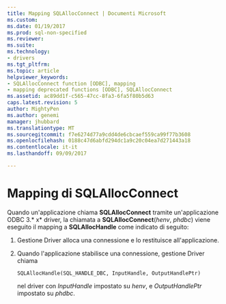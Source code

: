```yaml
---
title: Mapping SQLAllocConnect | Documenti Microsoft
ms.custom: 
ms.date: 01/19/2017
ms.prod: sql-non-specified
ms.reviewer: 
ms.suite: 
ms.technology:
- drivers
ms.tgt_pltfrm: 
ms.topic: article
helpviewer_keywords:
- SQLAllocConnect function [ODBC], mapping
- mapping deprecated functions [ODBC], SQLAllocConnect
ms.assetid: ac89dd1f-c565-47cc-8fa3-6fa5f80b5d63
caps.latest.revision: 5
author: MightyPen
ms.author: genemi
manager: jhubbard
ms.translationtype: MT
ms.sourcegitcommit: f7e6274d77a9cdd4de6cbcaef559ca99f77b3608
ms.openlocfilehash: 0188c47d6abfd294dc1a9c20c04ea7d271443a18
ms.contentlocale: it-it
ms.lasthandoff: 09/09/2017

---
```

# <a name="sqlallocconnect-mapping"></a>Mapping di SQLAllocConnect
Quando un'applicazione chiama **SQLAllocConnect** tramite un'applicazione ODBC 3.* x* driver, la chiamata a **SQLAllocConnect**(*henv*, *phdbc*) viene eseguito il mapping a **SQLAllocHandle** come indicato di seguito:  
  
1.  Gestione Driver alloca una connessione e lo restituisce all'applicazione.  
  
2.  Quando l'applicazione stabilisce una connessione, gestione Driver chiama  
  
    ```  
    SQLAllocHandle(SQL_HANDLE_DBC, InputHandle, OutputHandlePtr)  
    ```  
  
     nel driver con *InputHandle* impostato su *henv*, e *OutputHandlePtr* impostato su *phdbc*.
